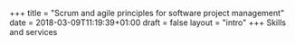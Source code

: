 +++
title = "Scrum and agile principles for software project management"
date = 2018-03-09T11:19:39+01:00
draft = false
layout = "intro"
+++
Skills and services